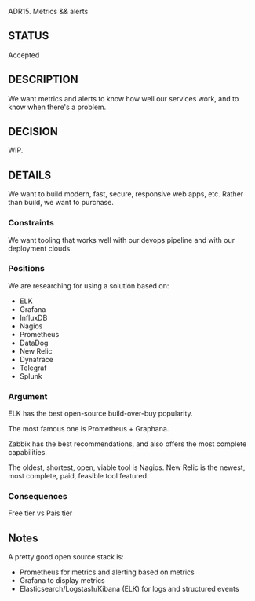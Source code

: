 ADR15. Metrics && alerts

## STATUS
Accepted

## DESCRIPTION
We want metrics and alerts to know how well our services work, and to know when there's a problem. 

## DECISION
WIP.

## DETAILS
We want to build modern, fast, secure, responsive web apps, etc. 
Rather than build, we want to purchase.

### Constraints

We want tooling that works well with our devops pipeline and with our deployment clouds.

### Positions

We are researching for using a solution based on:

* ELK
* Grafana
* InfluxDB
* Nagios
* Prometheus
* DataDog
* New Relic
* Dynatrace
* Telegraf
* Splunk

### Argument

ELK has the best open-source build-over-buy popularity.

The most famous one is Prometheus + Graphana.

Zabbix has the best recommendations, and also offers the most complete capabilities.

The oldest, shortest, open, viable tool is Nagios. New Relic is the newest, most complete, paid, feasible tool featured.

### Consequences

Free tier vs Pais tier

## Notes

A pretty good open source stack is:

* Prometheus for metrics and alerting based on metrics
* Grafana to display metrics
* Elasticsearch/Logstash/Kibana (ELK) for logs and structured events
